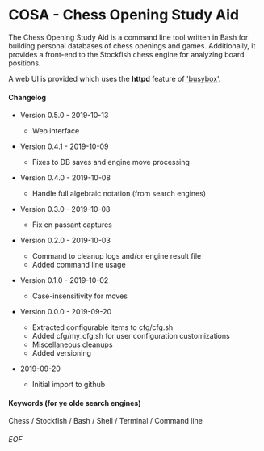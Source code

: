 # COSA - Chess Opening Study Aid

The Chess Opening Study Aid is a command line tool written in Bash for
building personal databases of chess openings and games.  Additionally, it
provides a front-end to the Stockfish chess engine for analyzing board
positions.

A web UI is provided which uses the **httpd** feature of
['busybox'](https://busybox.net).

#### Changelog

* Version 0.5.0 - 2019-10-13
    * Web interface

* Version 0.4.1 - 2019-10-09
    * Fixes to DB saves and engine move processing

* Version 0.4.0 - 2019-10-08
    * Handle full algebraic notation (from search engines)

* Version 0.3.0 - 2019-10-08
    * Fix en passant captures

* Version 0.2.0 - 2019-10-03
    * Command to cleanup logs and/or engine result file
    * Added command line usage

* Version 0.1.0 - 2019-10-02
    * Case-insensitivity for moves

* Version 0.0.0 - 2019-09-20
    * Extracted configurable items to cfg/cfg.sh
    * Added cfg/my_cfg.sh for user configuration customizations
    * Miscellaneous cleanups
    * Added versioning

* 2019-09-20
    * Initial import to github

#### Keywords (for ye olde search engines)

Chess / Stockfish / Bash / Shell / Terminal / Command line

###### EOF

